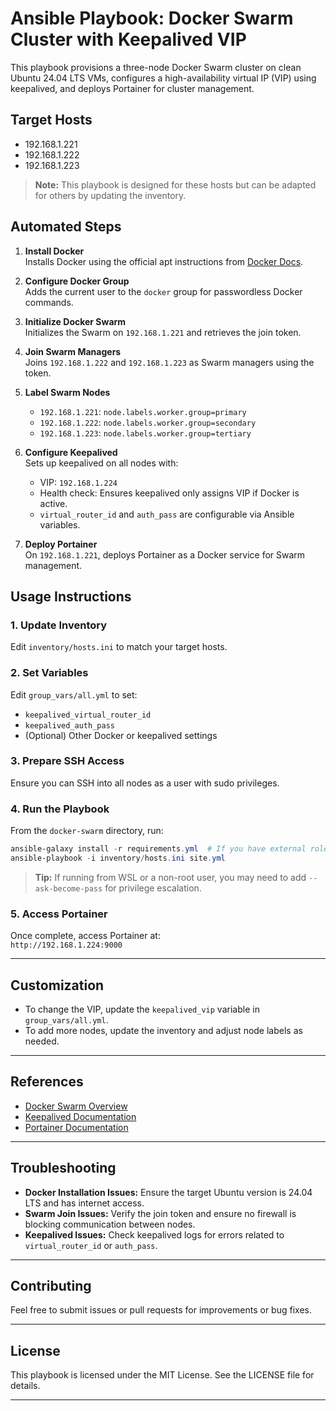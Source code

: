 # Ansible Playbook: Docker Swarm Cluster with Keepalived VIP

This playbook provisions a three-node Docker Swarm cluster on clean Ubuntu 24.04 LTS VMs, configures a high-availability virtual IP (VIP) using keepalived, and deploys Portainer for cluster management.

## Target Hosts

- 192.168.1.221
- 192.168.1.222
- 192.168.1.223

> **Note:** This playbook is designed for these hosts but can be adapted for others by updating the inventory.

## Automated Steps

1. **Install Docker**  
   Installs Docker using the official apt instructions from [Docker Docs](https://docs.docker.com/engine/install/ubuntu).

2. **Configure Docker Group**  
   Adds the current user to the `docker` group for passwordless Docker commands.

3. **Initialize Docker Swarm**  
   Initializes the Swarm on `192.168.1.221` and retrieves the join token.

4. **Join Swarm Managers**  
   Joins `192.168.1.222` and `192.168.1.223` as Swarm managers using the token.

5. **Label Swarm Nodes**  
   - `192.168.1.221`: `node.labels.worker.group=primary`
   - `192.168.1.222`: `node.labels.worker.group=secondary`
   - `192.168.1.223`: `node.labels.worker.group=tertiary`

6. **Configure Keepalived**  
   Sets up keepalived on all nodes with:
   - VIP: `192.168.1.224`
   - Health check: Ensures keepalived only assigns VIP if Docker is active.
   - `virtual_router_id` and `auth_pass` are configurable via Ansible variables.

7. **Deploy Portainer**  
   On `192.168.1.221`, deploys Portainer as a Docker service for Swarm management.

## Usage Instructions

### 1. Update Inventory

Edit `inventory/hosts.ini` to match your target hosts.

### 2. Set Variables

Edit `group_vars/all.yml` to set:
- `keepalived_virtual_router_id`
- `keepalived_auth_pass`
- (Optional) Other Docker or keepalived settings

### 3. Prepare SSH Access

Ensure you can SSH into all nodes as a user with sudo privileges.

### 4. Run the Playbook

From the `docker-swarm` directory, run:

```powershell
ansible-galaxy install -r requirements.yml  # If you have external roles
ansible-playbook -i inventory/hosts.ini site.yml
```

> **Tip:** If running from WSL or a non-root user, you may need to add `--ask-become-pass` for privilege escalation.

### 5. Access Portainer

Once complete, access Portainer at:  
`http://192.168.1.224:9000`

---

## Customization

- To change the VIP, update the `keepalived_vip` variable in `group_vars/all.yml`.
- To add more nodes, update the inventory and adjust node labels as needed.

---

## References

- [Docker Swarm Overview](https://docs.docker.com/engine/swarm/swarm-overview/)
- [Keepalived Documentation](http://www.keepalived.org/documentation.html)
- [Portainer Documentation](https://docs.portainer.io/v2.0/start/quickstart)

---

## Troubleshooting

- **Docker Installation Issues:** Ensure the target Ubuntu version is 24.04 LTS and has internet access.
- **Swarm Join Issues:** Verify the join token and ensure no firewall is blocking communication between nodes.
- **Keepalived Issues:** Check keepalived logs for errors related to `virtual_router_id` or `auth_pass`.

---

## Contributing

Feel free to submit issues or pull requests for improvements or bug fixes.

---

## License

This playbook is licensed under the MIT License. See the LICENSE file for details.

---
